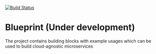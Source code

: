 [![Build Status](https://travis-ci.com/maciejzelasko/Blueprint.svg?branch=develop)](https://travis-ci.com/maciejzelasko/Blueprint)

# Blueprint (Under development)

The project contains building blocks with example usages which can be used to build cloud-agnostic microservices
